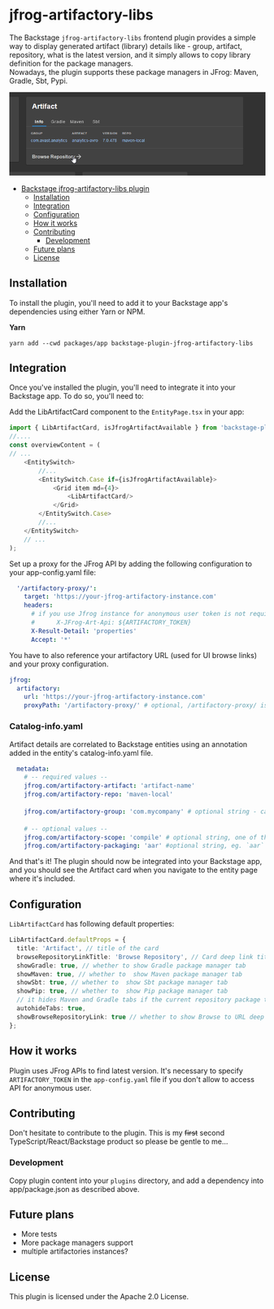 # jfrog-artifactory-libs

The Backstage `jfrog-artifactory-libs` frontend plugin provides a simple way to display generated artifact (library) details like - group, artifact, repository, what is the latest version, and it simply allows to copy library definition for the package managers.   
Nowadays, the plugin supports these package managers in JFrog: Maven, Gradle, Sbt, Pypi. 


![Demo](./doc/artifact.gif)
<!-- TOC -->
- [Backstage jfrog-artifactory-libs plugin](#backstage-xkcd-plugin)
    - [Installation](#installation)
    - [Integration](#integration)
    - [Configuration](#configuration)
    - [How it works](#how-it-works)
    - [Contributing](#contributing)
        - [Development](#development)
    - [Future plans](#future-plans)
    - [License](#license)
  <!-- TOC -->

## Installation

To install the plugin, you'll need to add it to your Backstage app's dependencies using either Yarn or NPM.


**Yarn**

```shell
yarn add --cwd packages/app backstage-plugin-jfrog-artifactory-libs
```

## Integration

Once you've installed the plugin, you'll need to integrate it into your Backstage app. To do so, you'll need to:

Add the LibArtifactCard component to the `EntityPage.tsx` in your app:

```typescript jsx
import { LibArtifactCard, isJfrogArtifactAvailable } from 'backstage-plugin-jfrog-artifactory-libs';
//....
const overviewContent = (
// ...
    <EntitySwitch>
        //...
        <EntitySwitch.Case if={isJfrogArtifactAvailable}>
            <Grid item md={4}>
                <LibArtifactCard/>
            </Grid>
        </EntitySwitch.Case>
        //...
    </EntitySwitch>
    // ...
);
```

Set up a proxy for the JFrog API by adding the following configuration to your app-config.yaml file:

```yaml
  '/artifactory-proxy/':
    target: 'https://your-jfrog-artifactory-instance.com'
    headers:
      # if you use Jfrog instance for anonymous user token is not required
      #      X-JFrog-Art-Api: ${ARTIFACTORY_TOKEN}
      X-Result-Detail: 'properties'
      Accept: '*'
```
You have to also reference your artifactory URL (used for UI browse links) and your proxy configuration. 

```yaml
jfrog:
  artifactory:
    url: 'https://your-jfrog-artifactory-instance.com'
    proxyPath: '/artifactory-proxy/' # optional, /artifactory-proxy/ is default value 
```

### Catalog-info.yaml
Artifact details are correlated to Backstage entities using an annotation added in the entity's catalog-info.yaml file.
```yaml
  metadata:
    # -- required values --
    jfrog.com/artifactory-artifact: 'artifact-name'
    jfrog.com/artifactory-repo: 'maven-local'
        
    jfrog.com/artifactory-group: 'com.mycompany' # optional string - can be blank for pypi, necessary for Maven repos
    
    # -- optional values --
    jfrog.com/artifactory-scope: 'compile' # optional string, one of these [compile, test,provided,runtime,classpath,optional]
    jfrog.com/artifactory-packaging: 'aar' #optional string, eg. `aar` 

```

And that's it! The plugin should now be integrated into your Backstage app, and you should see the Artifact card when you navigate to the  entity page where it's included.

## Configuration
`LibArtifactCard` has following default properties: 

```typescript typescript jsx
LibArtifactCard.defaultProps = {
  title: 'Artifact', // title of the card
  browseRepositoryLinkTitle: 'Browse Repository', // Card deep link title
  showGradle: true, // whether to show Gradle package manager tab
  showMaven: true, // whether to  show Maven package manager tab
  showSbt: true, // whether to  show Sbt package manager tab
  showPip: true, // whether to  show Pip package manager tab
  // it hides Maven and Gradle tabs if the current repository package type is `PyPi`
  autohideTabs: true,
  showBrowseRepositoryLink: true // whether to show Browse to URL deep link under bottom of the Card
};

```


## How it works
Plugin uses JFrog APIs to find latest version. It's necessary to specify `ARTIFACTORY_TOKEN` in the `app-config.yaml` file if you don't allow to access API for anonymous user. 

## Contributing

Don't hesitate to contribute to the plugin. This is my ~~first~~ second TypeScript/React/Backstage product so please be gentle to me...

### Development

Copy plugin content into your `plugins` directory, and add a dependency into app/package.json as described above.

## Future plans

- More tests
- More package managers support
- multiple artifactories instances?

## License

This plugin is licensed under the Apache 2.0 License.

